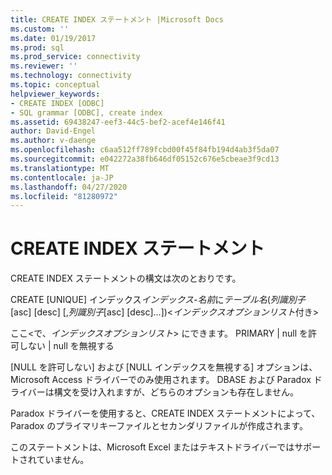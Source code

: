 ```yaml
---
title: CREATE INDEX ステートメント |Microsoft Docs
ms.custom: ''
ms.date: 01/19/2017
ms.prod: sql
ms.prod_service: connectivity
ms.reviewer: ''
ms.technology: connectivity
ms.topic: conceptual
helpviewer_keywords:
- CREATE INDEX [ODBC]
- SQL grammar [ODBC], create index
ms.assetid: 69438247-eef3-44c5-bef2-acef4e146f41
author: David-Engel
ms.author: v-daenge
ms.openlocfilehash: c6aa512ff789fcbd00f45f84fb194d4ab3f5da07
ms.sourcegitcommit: e042272a38fb646df05152c676e5cbeae3f9cd13
ms.translationtype: MT
ms.contentlocale: ja-JP
ms.lasthandoff: 04/27/2020
ms.locfileid: "81280972"
---
```

# <a name="create-index-statement"></a>CREATE INDEX ステートメント
CREATE INDEX ステートメントの構文は次のとおりです。  
  
 CREATE [UNIQUE] インデックス*インデックス-名前*に*テーブル名*(*列識別子*[asc] [desc] [,*列識別子*[asc] [desc]...])\<*インデックスオプションリスト*付き>  
  
 ここ\<で、*インデックスオプションリスト*> にできます。 PRIMARY &#124; null を許可しない &#124; null を無視する  
  
 [NULL を許可しない] および [NULL インデックスを無視する] オプションは、Microsoft Access ドライバーでのみ使用されます。 DBASE および Paradox ドライバーは構文を受け入れますが、どちらのオプションも存在しません。  
  
 Paradox ドライバーを使用すると、CREATE INDEX ステートメントによって、Paradox のプライマリキーファイルとセカンダリファイルが作成されます。  
  
 このステートメントは、Microsoft Excel またはテキストドライバーではサポートされていません。
